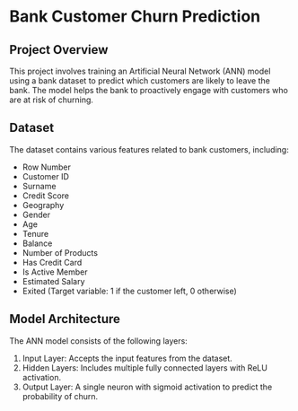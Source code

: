 # Bank Customer Churn Prediction

## Project Overview

This project involves training an Artificial Neural Network (ANN) model using a bank dataset to predict which customers are likely to leave the bank. The model helps the bank to proactively engage with customers who are at risk of churning.

## Dataset

The dataset contains various features related to bank customers, including:
- Row Number
- Customer ID
- Surname
- Credit Score
- Geography
- Gender
- Age
- Tenure
- Balance
- Number of Products
- Has Credit Card
- Is Active Member
- Estimated Salary
- Exited (Target variable: 1 if the customer left, 0 otherwise)

## Model Architecture

The ANN model consists of the following layers:
1. Input Layer: Accepts the input features from the dataset.
2. Hidden Layers: Includes multiple fully connected layers with ReLU activation.
3. Output Layer: A single neuron with sigmoid activation to predict the probability of churn.


